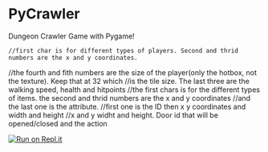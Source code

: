 # PyCrawler
Dungeon Crawler Game with Pygame!

    //first char is for different types of players. Second and thrid numbers are the x and y coordinates.
//the fourth and fith numbers are the size of the player(only the hotbox, not the texture). Keep that at 32 which
//is the tile size. The last three are the walking speed, health and hitpoints
//the first chars is for the different types of items. the second and thrid numbers are the x and y coordinates 
//and the last one is the attribute.
    //first one is the ID then x y coordinates and width and height 
        //x and y widht and height. Door id that will be opened/closed and the action

[![Run on Repl.it](https://repl.it/badge/github/degeable/PyCrawler)](https://repl.it/github/degeable/PyCrawler)
